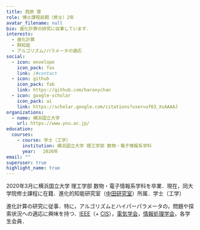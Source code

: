 ```yaml
---
title: 西原 慧
role: 博士課程前期（修士）2年
avatar_filename: null
bio: 進化計算の研究に従事しています．
interests:
  - 進化計算
  - 群知能
  - アルゴリズム/パラメータの適応
social:
  - icon: envelope
    icon_pack: fas
    link: /#contact
  - icon: github
    icon_pack: fab
    link: https://github.com/haranychan
  - icon: google-scholar
    icon_pack: ai
    link: https://scholar.google.com/citations?user=uf63_XsAAAAJ
organizations:
  - name: 横浜国立大学
    url: https://www.ynu.ac.jp/
education:
  courses:
    - course: 学士（工学）
      institution: 横浜国立大学 理工学部 数物・電子情報系学科
      year: 　2020年
email: ""
superuser: true
highlight_name: true
---
```

<!-- >This page is now ***Under Construction***. -->

2020年3月に横浜国立大学 理工学部 数物・電子情報系学科を卒業．現在，同大学院修士課程に在籍．進化的知能研究室（[中田研究室](http://www.nkt.ynu.ac.jp/)）所属．学士（工学）

進化計算の研究に従事．特に，アルゴリズムとハイパーパラメータの，問題や探索状況への適応に興味を持つ．[IEEE](https://www.ieee.org/)（+ [CIS](https://cis.ieee.org/)），[電気学会](https://www.iee.jp/)，[情報処理学会](https://www.ipsj.or.jp/)，各学生会員．

<!-- {{< icon name="download" pack="fas" >}} Download my {{< staticref "uploads/demo_resume.pdf" "newtab" >}}resumé{{< /staticref >}}. -->